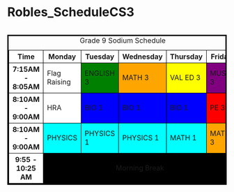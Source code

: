 # Robles_ScheduleCS3
<!DOCTYPE html>
<table>
<table style = "border: 3px solid black; border-collapse:collapse">
<caption> Grade 9 Sodium Schedule </caption>
<colgroup>
    <col span="7" style="background-color: white">
    <col style="background-color:white">
  </colgroup>	

<tr>
<th style = "border: 1px solid black"> Time </th>
<th style = "border: 1px solid black"> Monday </th>
<th style = "border: 1px solid black"> Tuesday </th>
<th style = "border: 1px solid black"> Wednesday </th>
<th style = "border: 1px solid black"> Thursday </th>
<th style = "border: 1px solid black"> Friday </th>

</tr>

<tr>
<th style = "border: 1px solid black"> 7:15AM - 8:05AM </th>
<td style = "border: 1px solid black"> Flag Raising </td>
<td style = "border: 1px solid black; background-color:green"> ENGLISH 3 </td>
<td style = "border: 1px solid black; background-color:orange"> MATH 3 </td>
<td style = "border: 1px solid black; background-color:yellow"> VAL ED 3 </td>
<td style = "border: 1px solid black; background-color:purple"> MUSIC 3 </td>
</tr> 
<tr>
<th style = "border: 1px solid black"> 8:10AM - 9:00AM </th>
<td style = "border: 1px solid black; background-color:"> HRA </td>
<td style = "border: 1px solid black; background-color:blue"> BIO 1</td>
<td style = "border: 1px solid black; background-color:blue"> BIO 1</td>
<td style = "border: 1px solid black; background-color:blue"> BIO 1</td>
<td style = "border: 1px solid black; background-color:red"> PE 3</td>
    </tr>
    <tr>
    <th style = "border: 1px solid black"> 8:10AM - 9:00AM </th>
<td style = "border: 1px solid black; background-color:aqua"> PHYSICS </td>
<td style = "border: 1px solid black; background-color:aqua"> PHYSICS 1</td>
<td style = "border: 1px solid black; background-color:aqua"> PHYSICS 1</td>
<td style = "border: 1px solid black; background-color:aqua"> MATH 1</td>
<td style = "border: 1px solid black; background-color:orange"> MATH 3</td>
    </tr>
    <tr>
 <th style = "border: 1px solid black;"> 9:55 - 10:25 AM  </th>
 <td style = "border: 1px solid black; background-color:black;text-align: center" colspan ="5"> Morning Break </td>
    </tr>

    
